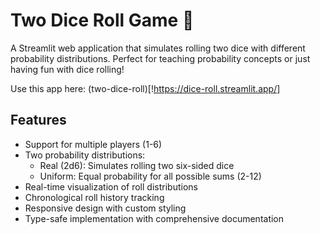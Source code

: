 # Two Dice Roll Game 🎲

A Streamlit web application that simulates rolling two dice with different probability distributions. Perfect for teaching probability concepts or just having fun with dice rolling!

Use this app here: (two-dice-roll)[!https://dice-roll.streamlit.app/]

## Features

- Support for multiple players (1-6)
- Two probability distributions:
  - Real (2d6): Simulates rolling two six-sided dice
  - Uniform: Equal probability for all possible sums (2-12)
- Real-time visualization of roll distributions
- Chronological roll history tracking
- Responsive design with custom styling
- Type-safe implementation with comprehensive documentation
  
